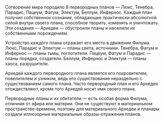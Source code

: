 Сотворение мира породило 8 первородных планов — Люкс, Тенебра, Парадис, Пацеум, Фатум, Электум, Беллум, Инфернос. Каждый план получил собственное сознание, обладающее практически абсолютной силой внутри своего плана, способное творить, изменять и уничтожать. Эти создания — Архедеи — обустроили планы и населили их собственными порождениям.
 
Устройство каждого плана отражает его место в движении Филума. Люкс, Парадис и Электум — планы света, источники. Тенебра, Фатум и Инфернос — планы тьмы, поглотители. Пацеум, Фатум и Парадис — планы порядка, создатели. Беллум, Инфернос и Электум — планы хаоса, разрушители.
 
Архедей каждого первородного плана является его покровителем, повелителем и узником, ведь его существование нераздельно с существованием самого плана. Часто первородный план и его Архедея отождествляют, кроме того Архедей носит имя своего плана.
 
Первородные планы и их обитатели — есть особая форма Филума, отличная от эфира или материи. Они не существуют в материальном пространстве-времени, поэтому для материального Архедеи и планары создали иллюзорные материальные образы-отражения планов.
